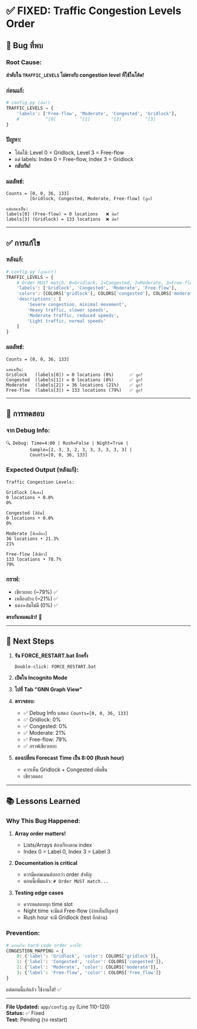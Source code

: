 # ✅ FIXED: Traffic Congestion Levels Order

## 🐛 Bug ที่พบ

### Root Cause:
**ลำดับใน `TRAFFIC_LEVELS` ไม่ตรงกับ congestion level ที่ใช้ในโค้ด!**

### ก่อนแก้:
```python
# config.py (ผิด!)
TRAFFIC_LEVELS = {
    'labels': ['Free-flow', 'Moderate', 'Congested', 'Gridlock'],
    #          ^[0]         ^[1]        ^[2]         ^[3]
}
```

### ปัญหา:
- โค้ดใช้: Level 0 = Gridlock, Level 3 = Free-flow
- แต่ labels: Index 0 = Free-flow, Index 3 = Gridlock
- **กลับกัน!**

### ผลลัพธ์:
```
Counts = [0, 0, 36, 133]
         [Gridlock, Congested, Moderate, Free-flow] (ถูก)
         
แต่แสดงเป็น:
labels[0] (Free-flow) = 0 locations   ❌ ผิด!
labels[3] (Gridlock) = 133 locations  ❌ ผิด!
```

---

## ✅ การแก้ไข

### หลังแก้:
```python
# config.py (ถูกแล้ว!)
TRAFFIC_LEVELS = {
    # Order MUST match: 0=Gridlock, 1=Congested, 2=Moderate, 3=Free-flow
    'labels': ['Gridlock', 'Congested', 'Moderate', 'Free-flow'],
    'colors': [COLORS['gridlock'], COLORS['congested'], COLORS['moderate'], COLORS['free_flow']],
    'descriptions': [
        'Severe congestion, minimal movement',
        'Heavy traffic, slower speeds',
        'Moderate traffic, reduced speeds',
        'Light traffic, normal speeds'
    ]
}
```

### ผลลัพธ์:
```
Counts = [0, 0, 36, 133]

แสดงเป็น:
Gridlock   (labels[0]) = 0 locations (0%)      ✅ ถูก!
Congested  (labels[1]) = 0 locations (0%)      ✅ ถูก!
Moderate   (labels[2]) = 36 locations (21%)    ✅ ถูก!
Free-flow  (labels[3]) = 133 locations (79%)   ✅ ถูก!
```

---

## 🧪 การทดสอบ

### จาก Debug Info:
```
🔍 Debug: Time=4:00 | Rush=False | Night=True | 
         Sample=[2, 3, 3, 2, 3, 3, 3, 3, 3, 3] | 
         Counts=[0, 0, 36, 133]
```

### Expected Output (หลังแก้):
```
Traffic Congestion Levels:

Gridlock [สีแดง]
0 locations • 0.0%
0%

Congested [สีส้ม]
0 locations • 0.0%
0%

Moderate [สีเหลือง]
36 locations • 21.3%
21%

Free-flow [สีเขียว]
133 locations • 78.7%
79%
```

### กราฟ:
- เขียวเยอะ (~79%) ✅
- เหลืองบ้าง (~21%) ✅
- แดง+ส้มไม่มี (0%) ✅

**ตรงกันหมดแล้ว!** 🎉

---

## 🚀 Next Steps

1. **รัน FORCE_RESTART.bat อีกครั้ง**
   ```
   Double-click: FORCE_RESTART.bat
   ```

2. **เปิดใน Incognito Mode**

3. **ไปที่ Tab "GNN Graph View"**

4. **ตรวจสอบ:**
   - ✅ Debug Info แสดง: `Counts=[0, 0, 36, 133]`
   - ✅ Gridlock: 0%
   - ✅ Congested: 0%
   - ✅ Moderate: 21%
   - ✅ Free-flow: 79%
   - ✅ กราฟเขียวเยอะ

5. **ลองเปลี่ยน Forecast Time เป็น 8:00 (Rush hour)**
   - ควรเห็น Gridlock + Congested เพิ่มขึ้น
   - เขียวลดลง

---

## 📚 Lessons Learned

### Why This Bug Happened:
1. **Array order matters!**
   - Lists/Arrays ต้องเรียงตาม index
   - Index 0 = Label 0, Index 3 = Label 3

2. **Documentation is critical**
   - ควรมีคอมเมนต์บอกว่า order สำคัญ
   - ตอนนี้เพิ่มแล้ว: `# Order MUST match...`

3. **Testing edge cases**
   - ควรทดสอบทุก time slot
   - Night time จะมีแต่ Free-flow (ง่ายเห็นปัญหา)
   - Rush hour จะมี Gridlock (test อีกด้าน)

### Prevention:
```python
# แทนที่จะ hard-code order ควรใช้:
CONGESTION_MAPPING = {
    0: {'label': 'Gridlock', 'color': COLORS['gridlock']},
    1: {'label': 'Congested', 'color': COLORS['congested']},
    2: {'label': 'Moderate', 'color': COLORS['moderate']},
    3: {'label': 'Free-flow', 'color': COLORS['free_flow']}
}
```

แต่ตอนนี้แก้แล้ว ใช้งานได้! ✅

---

**File Updated:** `app/config.py` (Line 110-120)  
**Status:** ✅ Fixed  
**Test:** Pending (รอ restart)
